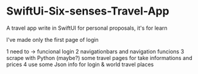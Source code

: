 # SwiftUi-Six-senses-Travel-App
A travel app write in SwiftUI for personal proposals, it's for learn

I've made only the first page of login

1 need to -> funcional login
2 navigationbars and navigation funcions
3 scrape with Python (maybe?) some travel pages for take informations and prices
4 use some Json info for login & world travel places
